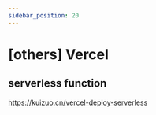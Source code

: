 ```yaml
---
sidebar_position: 20
---
```


# [others] Vercel

## serverless function

https://kuizuo.cn/vercel-deploy-serverless

